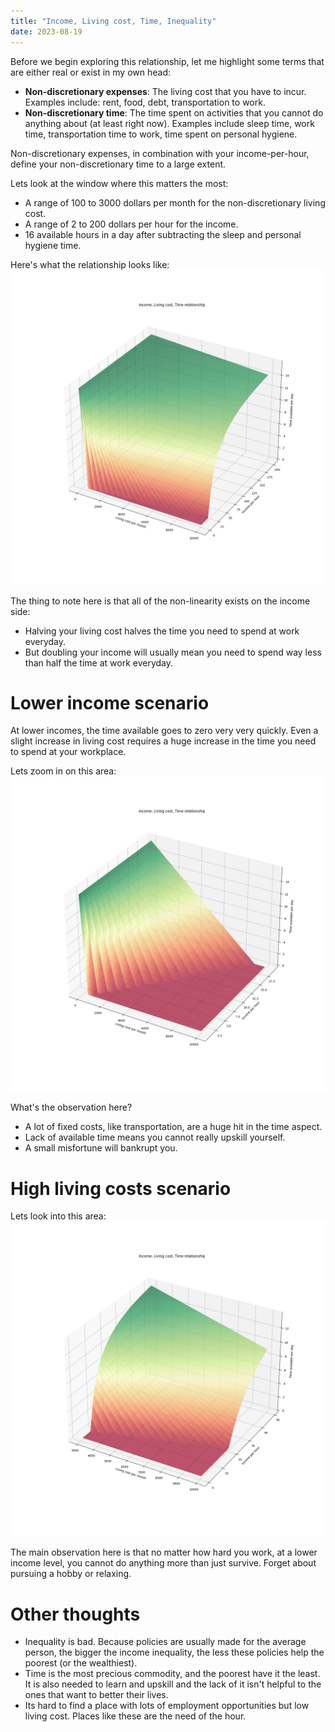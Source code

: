 ```yaml
---
title: "Income, Living cost, Time, Inequality"
date: 2023-08-19
---
```


Before we begin exploring this relationship, let me highlight some terms that are either real or exist in my own head:
- **Non-discretionary expenses**: The living cost that you have to incur. Examples include: rent, food, debt, transportation to work.
- **Non-discretionary time**: The time spent on activities that you cannot do anything about (at least right now). Examples include sleep time, work time, transportation time to work, time spent on personal hygiene.

Non-discretionary expenses, in combination with your income-per-hour, define your non-discretionary time to a large extent.

Lets look at the window where this matters the most:
 - A range of 100 to 3000 dollars per month for the non-discretionary living cost.
 - A range of 2 to 200 dollars per hour for the income.
 - 16 available hours in a day after subtracting the sleep and personal hygiene time.

Here's what the relationship looks like:
![The relationship between income, living cost, time](/assets/images/post-2-cost-time-income.png)

The thing to note here is that all of the non-linearity exists on the income side:
- Halving your living cost halves the time you need to spend at work everyday.
- But doubling your income will usually mean you need to spend way less than half the time at work everyday.


# Lower income scenario
At lower incomes, the time available goes to zero very very quickly. Even a slight increase in living cost requires a huge increase in the time you need to spend at your workplace.

Lets zoom in on this area:
![The relationship between low income, living cost, time](/assets/images/post-2-low-income.png)

What's the observation here?
- A lot of fixed costs, like transportation, are a huge hit in the time aspect.
- Lack of available time means you cannot really upskill yourself.
- A small misfortune will bankrupt you.


# High living costs scenario

Lets look into this area:
![The relationship between low income, living cost, time](/assets/images/post-2-high-living-cost.png)

The main observation here is that no matter how hard you work, at a lower income level, you cannot do anything more than just survive. Forget about pursuing a hobby or relaxing.


# Other thoughts

- Inequality is bad. Because policies are usually made for the average person, the bigger the income inequality, the less these policies help the poorest (or the wealthiest).
- Time is the most precious commodity, and the poorest have it the least. It is also needed to learn and upskill and the lack of it isn't helpful to the ones that want to better their lives.
- Its hard to find a place with lots of employment opportunities but low living cost. Places like these are the need of the hour.

